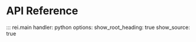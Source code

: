 # API Reference

::: rei.main
    handler: python
    options:
      show_root_heading: true
      show_source: true